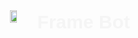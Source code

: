 <style
    type="text/css">
    h2 {
        color: #f5f5f5;
        font-size: 30px;
        text-align: center;
        font-family: 'Aldrich', sans-serif;
    }
</style>
<section class="u-black u-clearfix u-section-1" id="sec-f1be">
    <div style="text-align: center; display: flex; align-items: center; justify-content: center;">
        <img style="vertical-align: center;" src="https://i.imgur.com/S9e1KYx.png" alt="" width="15%" height="30%">
        <h2 style="margin-right: 80px;">Frame Bot</h2>
    </div>
</section>
<section class="u-clearfix u-section-2" id="sec-0fa3">
    <div class="u-clearfix u-sheet u-valign-middle u-sheet-1"></div>
</section>
